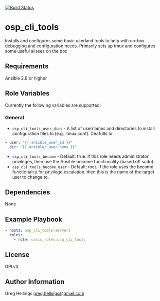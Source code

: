 [![Build Status](https://travis-ci.com/oasis-roles/osp_cli_tools.svg?branch=master)](https://travis-ci.com/oasis-roles/osp_cli_tools)

osp\_cli\_tools
===========

Installs and configures some basic userland tools to help with on-box debugging
and configuration needs. Primarily sets up tmux and configures some useful
aliases on the box

Requirements
------------

Ansible 2.8 or higher

Role Variables
--------------

Currently the following variables are supported:

### General

* `osp_cli_tools_user_dirs` - A list of usernames and directories to install
  configuration files to (e.g. .tmux.conf). Deafults to:
```yaml
- user: "{{ ansible_user_id }}"
  dir: "{{ ansibler_user_home }}"
```
* `osp_cli_tools_become` - Default: true. If this role needs administrator
  privileges, then use the Ansible become functionality (based off sudo).
* `osp_cli_tools_become_user` - Default: root. If the role uses the become
  functionality for privilege escalation, then this is the name of the target
  user to change to.

Dependencies
------------

None

Example Playbook
----------------

```yaml
- hosts: osp_cli_tools-servers
  roles:
    - role: oasis_roles.osp_cli_tools
```

License
-------

GPLv3

Author Information
------------------

Greg Hellings <greg.hellings@gmail.com>
